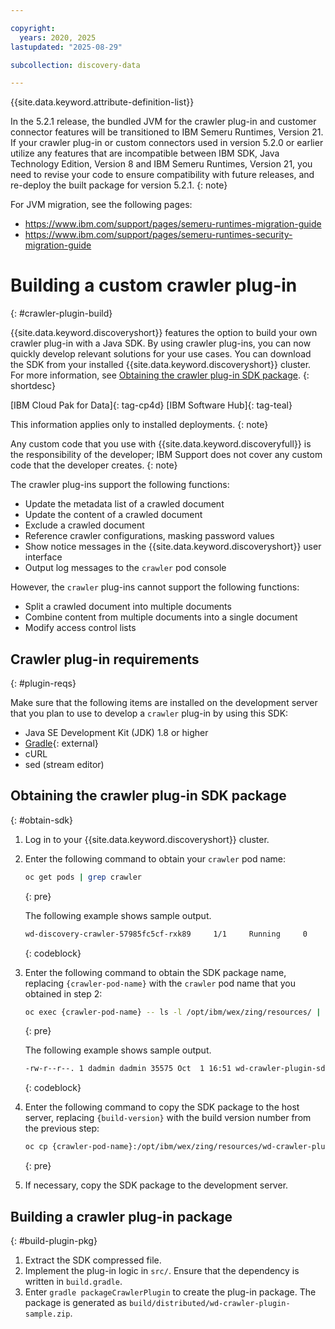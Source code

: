 ```yaml
---

copyright:
  years: 2020, 2025
lastupdated: "2025-08-29"

subcollection: discovery-data

---
```


{{site.data.keyword.attribute-definition-list}}

In the 5.2.1 release, the bundled JVM for the crawler plug-in and customer connector features will be transitioned to IBM Semeru Runtimes, Version 21. If your crawler plug-in or custom connectors used in version 5.2.0 or earlier utilize any features that are incompatible between IBM SDK, Java Technology Edition, Version 8 and IBM Semeru Runtimes, Version 21, you need to revise your code to ensure compatibility with future releases, and re-deploy the built package for version 5.2.1.
{: note}

For JVM migration, see the following pages:
* https://www.ibm.com/support/pages/semeru-runtimes-migration-guide
* https://www.ibm.com/support/pages/semeru-runtimes-security-migration-guide

# Building a custom crawler plug-in
{: #crawler-plugin-build}

{{site.data.keyword.discoveryshort}} features the option to build your own crawler plug-in with a Java SDK. By using crawler plug-ins, you can now quickly develop relevant solutions for your use cases. You can download the SDK from your installed {{site.data.keyword.discoveryshort}} cluster. For more information, see [Obtaining the crawler plug-in SDK package](/docs/discovery-data?topic=discovery-data-crawler-plugin-build#obtain-sdk).
{: shortdesc}

[IBM Cloud Pak for Data]{: tag-cp4d} [IBM Software Hub]{: tag-teal}

This information applies only to installed deployments.
{: note}

Any custom code that you use with {{site.data.keyword.discoveryfull}} is the responsibility of the developer; IBM Support does not cover any custom code that the developer creates.
{: note}

The crawler plug-ins support the following functions:

- Update the metadata list of a crawled document
- Update the content of a crawled document
- Exclude a crawled document
- Reference crawler configurations, masking password values
- Show notice messages in the {{site.data.keyword.discoveryshort}} user interface
- Output log messages to the `crawler` pod console

However, the `crawler` plug-ins cannot support the following functions:

- Split a crawled document into multiple documents
- Combine content from multiple documents into a single document
- Modify access control lists

## Crawler plug-in requirements
{: #plugin-reqs}

Make sure that the following items are installed on the development server that you plan to use to develop a `crawler` plug-in by using this SDK:

- Java SE Development Kit (JDK) 1.8 or higher
- [Gradle](https://gradle.org/install/){: external}
- cURL
- sed (stream editor)

## Obtaining the crawler plug-in SDK package
{: #obtain-sdk}

1. Log in to your {{site.data.keyword.discoveryshort}} cluster.
1. Enter the following command to obtain your `crawler` pod name:

   ```sh
   oc get pods | grep crawler
   ```
   {: pre}

   The following example shows sample output.

   ```sh
   wd-discovery-crawler-57985fc5cf-rxk89     1/1     Running     0          85m
   ```
   {: codeblock}

1. Enter the following command to obtain the SDK package name, replacing `{crawler-pod-name}` with the `crawler` pod name that you obtained in step 2:

   ```sh
   oc exec {crawler-pod-name} -- ls -l /opt/ibm/wex/zing/resources/ | grep wd-crawler-plugin-sdk
   ```
   {: pre}

   The following example shows sample output.

   ```sh
   -rw-r--r--. 1 dadmin dadmin 35575 Oct  1 16:51 wd-crawler-plugin-sdk-${build-version}.zip
   ```
   {: codeblock}

1. Enter the following command to copy the SDK package to the host server, replacing `{build-version}` with the build version number from the previous step:

   ```sh
   oc cp {crawler-pod-name}:/opt/ibm/wex/zing/resources/wd-crawler-plugin-sdk-${build-version}.zip wd-crawler-plugin-sdk.zip
   ```
   {: pre}

1. If necessary, copy the SDK package to the development server.

## Building a crawler plug-in package
{: #build-plugin-pkg}

1. Extract the SDK compressed file.
1. Implement the plug-in logic in `src/`. Ensure that the dependency is written in `build.gradle`.
1. Enter `gradle packageCrawlerPlugin` to create the plug-in package. The package is generated as `build/distributed/wd-crawler-plugin-sample.zip`.

